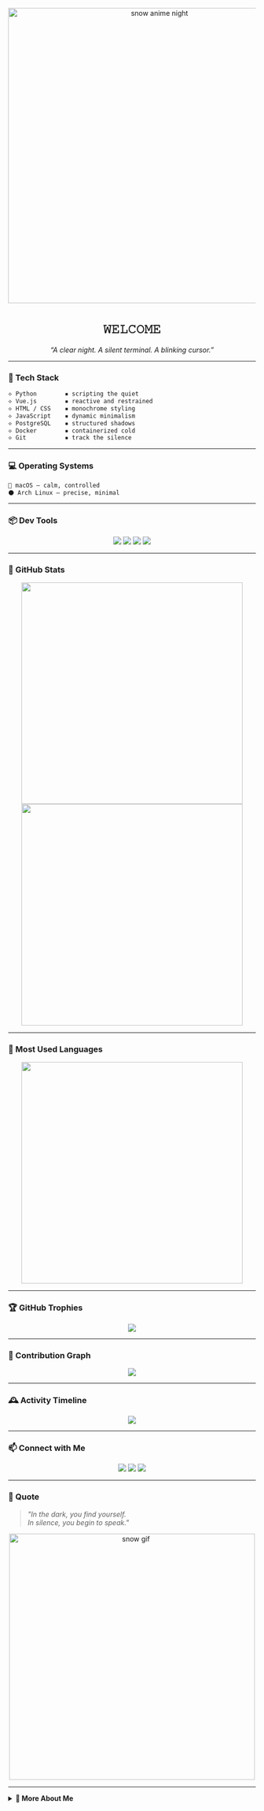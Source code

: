 
<p align="center">
  <img src="https://i.imgur.com/z6bdrxM.gif" width="600" alt="snow anime night">
</p>

<h1 align="center"><code>𝚆𝙴𝙻𝙲𝙾𝙼𝙴</code></h1>

<p align="center"><em>“A clear night. A silent terminal. A blinking cursor.”</em></p>

---

### 🌌 Tech Stack

```txt
⟡ Python        ▪ scripting the quiet  
⟡ Vue.js        ▪ reactive and restrained  
⟡ HTML / CSS    ▪ monochrome styling  
⟡ JavaScript    ▪ dynamic minimalism  
⟡ PostgreSQL    ▪ structured shadows  
⟡ Docker        ▪ containerized cold  
⟡ Git           ▪ track the silence
```

---

### 💻 Operating Systems

```txt
🖤 macOS — calm, controlled  
⚫ Arch Linux — precise, minimal
```

---

### 📦 Dev Tools

<p align="center">
  <img src="https://img.shields.io/badge/Vim-black?style=flat&logo=vim&logoColor=white">
  <img src="https://img.shields.io/badge/VSCode-black?style=flat&logo=visualstudiocode&logoColor=white">
  <img src="https://img.shields.io/badge/Zsh-black?style=flat&logo=gnu-bash&logoColor=white">
  <img src="https://img.shields.io/badge/Tmux-black?style=flat&logo=tmux&logoColor=white">
</p>

---

### 🔧 GitHub Stats

<p align="center">
  <img src="https://github-readme-stats.vercel.app/api?username=your_username&show_icons=true&theme=dark&hide_border=true&icon_color=ffffff&text_color=ffffff&bg_color=000000&title_color=ffffff" width="450"/>
  <img src="https://github-readme-streak-stats.herokuapp.com?user=your_username&theme=black-ice&hide_border=true&background=00000000&ring=ffffff&fire=ffffff&currStreakLabel=ffffff" width="450"/>
</p>

---

### 🧠 Most Used Languages

<p align="center">
  <img src="https://github-readme-stats.vercel.app/api/top-langs/?username=your_username&layout=compact&theme=dark&bg_color=000000&hide_border=true&text_color=ffffff&title_color=ffffff" width="450"/>
</p>

---

### 🏆 GitHub Trophies

<p align="center">
  <img src="https://github-profile-trophy.vercel.app/?username=your_username&theme=algolia&no-bg=true&no-frame=true&title=Commit,Issues,Repositories,Stars&column=4&margin-w=10&margin-h=10" />
</p>

---

### 🌙 Contribution Graph

<p align="center">
  <img src="https://github-readme-activity-graph.vercel.app/graph?username=your_username&bg_color=000000&color=ffffff&line=ffffff&point=ffffff&area=true&hide_border=true" />
</p>

---

### 🕰️ Activity Timeline

<p align="center">
  <img src="https://github-profile-summary-cards.vercel.app/api/cards/profile-details?username=your_username&theme=github_dark" />
</p>

---

### 📫 Connect with Me

<p align="center">
  <a href="https://t.me/your_username"><img src="https://img.shields.io/badge/Telegram-black?style=for-the-badge&logo=telegram&logoColor=white"></a>
  <a href="https://vk.com/your_username"><img src="https://img.shields.io/badge/VK-black?style=for-the-badge&logo=vk&logoColor=white"></a>
  <a href="mailto:you@example.com"><img src="https://img.shields.io/badge/email-black?style=for-the-badge&logo=gmail&logoColor=white"></a>
</p>

---

### 🧊 Quote

> _"In the dark, you find yourself.  
> In silence, you begin to speak."_  

<p align="center">
  <img src="https://i.imgur.com/GrNOcMD.gif" width="500" alt="snow gif">
</p>

---

<details>
  <summary><b>📖 More About Me</b></summary>

```txt
❯ I prefer tabs over spaces  
❯ I write better at night  
❯ I keep a dotfiles repo  
❯ I read source code for fun  
❯ I’m learning Rust (because of course I am)
```

</details>
